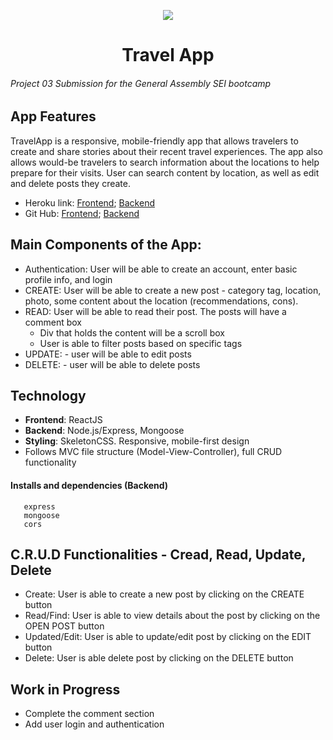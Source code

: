 <p align="center">
   <img src="https://i.imgur.com/TxDpLkU.png"/>
</p>

<h1 align="center">
   Travel App
</h1>

###### Project 03 Submission for the General Assembly SEI bootcamp

## App Features
TravelApp is a responsive, mobile-friendly app that allows travelers to create and share stories  about their recent travel experiences. The app also allows would-be travelers to search information about the locations to help prepare for their visits. User can search content by location, as well as edit and delete posts they create.

* Heroku link: [Frontend](https://blooming-plains-76036.herokuapp.com/); [Backend](https://enigmatic-anchorage-22310.herokuapp.com/posts)
* Git Hub: [Frontend](https://github.com/mwelongo/project-app_front); [Backend](https://github.com/dommentee/projectApp_back)
<!-- * Trello Board: https://trello.com/b/KqqwlxWa/gaproject-02 -->

## Main Components of the App:
* Authentication: User will be able to create an account, enter basic profile info, and login
* CREATE: User will be able to create a new post - category tag, location, photo, some content about the location (recommendations, cons).
* READ: User will be able to read their post. The posts will have a comment box
  * Div that holds the content will be a scroll box
  * User is able to filter posts based on specific tags
* UPDATE: - user will be able to edit posts
* DELETE: - user will be able to delete posts

## Technology
* **Frontend**: ReactJS
* **Backend**: Node.js/Express, Mongoose
* **Styling**: SkeletonCSS. Responsive, mobile-first design
* Follows MVC file structure (Model-View-Controller), full CRUD functionality

#### Installs and dependencies (Backend)
```
   express
   mongoose
   cors
```

## C.R.U.D Functionalities - Cread, Read, Update, Delete
* Create: User is able to create a new post by clicking on the CREATE button
* Read/Find: User is able to view details about the post by clicking on the OPEN POST button
* Updated/Edit: User is able to update/edit post by clicking on the EDIT button
* Delete: User is able delete post by clicking on the DELETE button

## Work in Progress
* Complete the comment section
* Add user login and authentication
